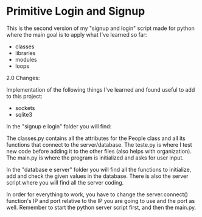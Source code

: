 # Primitive Login and Signup
This is the second version of my "signup and login" script made for python where the main goal is to apply what I've learned so far:
 
  - classes
  - libraries
  - modules
  - loops

2.0 Changes:

Implementation of the following things I've learned and found useful to add to this project:

  - sockets
  - sqlite3

In the "signup e login" folder you will find:
  
  The classes.py contains all the attributes for the People class and all its functions that connect to the server/database.
  The teste.py is where I test new code before adding it to the other files (also helps with organization).
  The main.py is where the program is initialized and asks for user input.

In the "database e server" folder you will find all the functions to initialize, add
and check the given values in the database. There is also the server script where 
you will find all the server coding.

In order for everything to work, you have to change the server.connect() function's IP and port relative to the IP you are going to use and the port as well. Remember to start the python server script first, and then the main.py.


